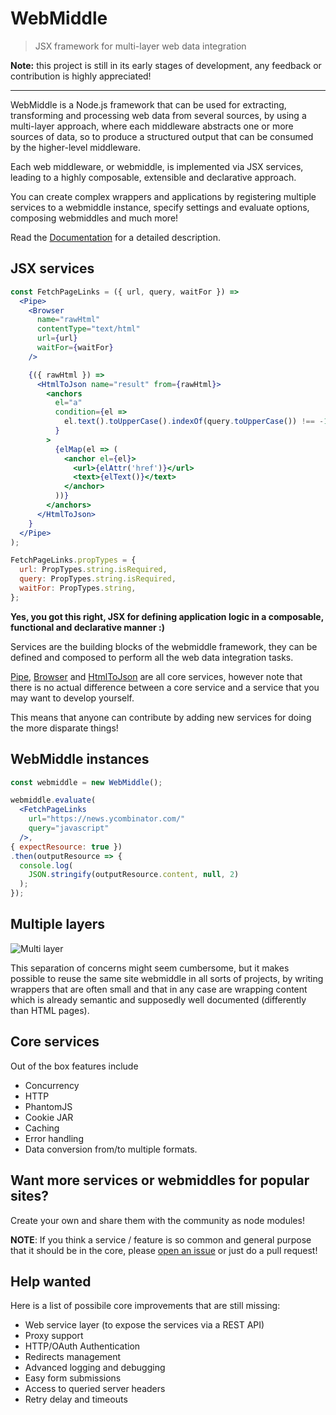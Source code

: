 # WebMiddle

> JSX framework for multi-layer web data integration

**Note:** this project is still in its early stages of development, any feedback or contribution is highly appreciated!
<hr />

WebMiddle is a Node.js framework that can be used for extracting, transforming and processing web data from several sources, by using a multi-layer approach, where each middleware abstracts one or more sources of data, so to produce a structured output that can be consumed by the higher-level middleware.

Each web middleware, or webmiddle, is implemented via JSX services, leading to a highly composable, extensible and declarative approach.

You can create complex wrappers and applications by registering multiple services to a webmiddle instance, specify settings and evaluate options, composing webmiddles and much more!

Read the [Documentation](https://webmiddle.github.io/docs/) for a detailed description.

## JSX services

```jsx
const FetchPageLinks = ({ url, query, waitFor }) =>
  <Pipe>
    <Browser
      name="rawHtml"
      contentType="text/html"
      url={url}
      waitFor={waitFor}
    />

    {({ rawHtml }) =>
      <HtmlToJson name="result" from={rawHtml}>
        <anchors
          el="a"
          condition={el =>
            el.text().toUpperCase().indexOf(query.toUpperCase()) !== -1
          }
        >
          {elMap(el => (
            <anchor el={el}>
              <url>{elAttr('href')}</url>
              <text>{elText()}</text>
            </anchor>
          ))}
        </anchors>
      </HtmlToJson>
    }
  </Pipe>
);

FetchPageLinks.propTypes = {
  url: PropTypes.string.isRequired,
  query: PropTypes.string.isRequired,
  waitFor: PropTypes.string,
};
```

**Yes, you got this right, JSX for defining application logic in a composable, functional and declarative manner :)**

Services are the building blocks of the webmiddle framework, they can be defined and composed to perform all the web data integration tasks.

[Pipe](/packages/webmiddle-service-pipe), [Browser](/packages/webmiddle-service-browser) and [HtmlToJson](/packages/webmiddle-service-cheerio-to-json) are all core services, however note that there is no actual difference between a core service and a service that you may want to develop yourself.  

This means that anyone can contribute by adding new services for doing the more disparate things!

## WebMiddle instances

```jsx
const webmiddle = new WebMiddle();

webmiddle.evaluate(
  <FetchPageLinks
    url="https://news.ycombinator.com/"
    query="javascript"
  />,
{ expectResource: true })
.then(outputResource => {
  console.log(
    JSON.stringify(outputResource.content, null, 2)
  );
});
```

## Multiple layers

![Multi layer](https://webmiddle.github.io/assets/img/documentation/webmiddle_multi-layer.png "Multi layer")

This separation of concerns might seem cumbersome, but it makes possible to reuse the same site webmiddle in all sorts of projects, by writing wrappers that are often small and that in any case are wrapping content which is already semantic and supposedly well documented (differently than HTML pages).

## Core services

Out of the box features include

- Concurrency
- HTTP
- PhantomJS
- Cookie JAR
- Caching
- Error handling
- Data conversion from/to multiple formats.

## Want more services or webmiddles for popular sites?

Create your own and share them with the community as node modules!

**NOTE**: If you think a service / feature is so common and general purpose that it should be in the core, please [open an issue](https://github.com/webmiddle/webmiddle/issues/new) or just do a pull request!

## Help wanted

Here is a list of possibile core improvements that are still missing:
- Web service layer (to expose the services via a REST API)
- Proxy support
- HTTP/OAuth Authentication
- Redirects management
- Advanced logging and debugging
- Easy form submissions
- Access to queried server headers
- Retry delay and timeouts
